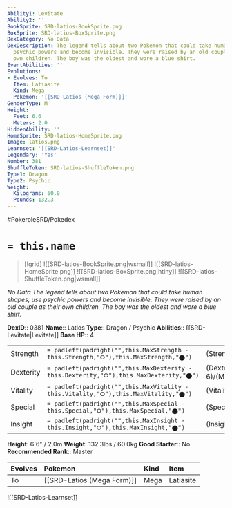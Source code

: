```yaml
---
Ability1: Levitate
Ability2: ''
BookSprite: SRD-latios-BookSprite.png
BoxSprite: SRD-latios-BoxSprite.png
DexCategory: No Data
DexDescription: The legend tells about two Pokemon that could take human shapes, use
  psychic powers and become invisible. They were raised by an old couple as their
  own children. The boy was the oldest and wore a blue shirt.
EventAbilities: ''
Evolutions:
- Evolves: To
  Item: Latiasite
  Kind: Mega
  Pokemon: '[[SRD-Latios (Mega Form)]]'
GenderType: M
Height:
  Feet: 6.6
  Meters: 2.0
HiddenAbility: ''
HomeSprite: SRD-latios-HomeSprite.png
Image: latios.png
Learnset: '[[SRD-Latios-Learnset]]'
Legendary: 'Yes'
Number: 381
ShuffleToken: SRD-latios-ShuffleToken.png
Type1: Dragon
Type2: Psychic
Weight:
  Kilograms: 60.0
  Pounds: 132.3
---
```


#PokeroleSRD/Pokedex

# `= this.name`

> [!grid]
> ![[SRD-latios-BookSprite.png|wsmall]]
> ![[SRD-latios-HomeSprite.png]]
> ![[SRD-latios-BoxSprite.png|htiny]]
> ![[SRD-latios-ShuffleToken.png|wsmall]]


*No Data*
*The legend tells about two Pokemon that could take human shapes, use psychic powers and become invisible. They were raised by an old couple as their own children. The boy was the oldest and wore a blue shirt.*

**DexID**:: 0381
**Name**:: Latios
**Type**:: Dragon / Psychic
**Abilities**:: [[SRD-Levitate|Levitate]]
**Base HP**:: 4

|           |                                                                                        |                                          |
| --------- | -------------------------------------------------------------------------------------- | ---------------------------------------- |
| Strength  | `= padleft(padright("",this.MaxStrength - this.Strength,"⭘"),this.MaxStrength,"⬤")`    | (Strength::5)/(MaxStrength::5)   |
| Dexterity | `= padleft(padright("",this.MaxDexterity - this.Dexterity,"⭘"),this.MaxDexterity,"⬤")` | (Dexterity:: 6)/(MaxDexterity::6) |
| Vitality  | `= padleft(padright("",this.MaxVitality - this.Vitality,"⭘"),this.MaxVitality,"⬤")`    | (Vitality::5)/(MaxVitality::5)   |
| Special   | `= padleft(padright("",this.MaxSpecial - this.Special,"⭘"),this.MaxSpecial,"⬤")`       | (Special::7)/(MaxSpecial::7)     |
| Insight   | `= padleft(padright("",this.MaxInsight - this.Insight,"⭘"),this.MaxInsight,"⬤")`       | (Insight::6)/(MaxInsight::6)     |

**Height**: 6'6" / 2.0m
**Weight**: 132.3lbs / 60.0kg
**Good Starter**:: No
**Recommended Rank**:: Master

| Evolves   | Pokemon                    | Kind   | Item      |
|:----------|:---------------------------|:-------|:----------|
| To        | [[SRD-Latios (Mega Form)]] | Mega   | Latiasite |

![[SRD-Latios-Learnset]]